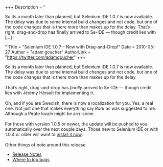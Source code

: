 +++
Description = "<p>So its a month later than planned, but Selenium IDE 1.0.7 is now available. The delay was due to some internal build changes and not code, but one of the code changes that is there more than makes up for the delay. That’s right, drag-and-drop has finally arrived to Se-IDE — though credit lies with […]</p>"
Title = "Selenium IDE 1.0.7 – Now with Drag-and-Drop!"
Date = 2010-05-27
Author = "adam goucher"
AuthorLink = "https://twitter.com/adamgoucher"
+++

<p>So its a month later than planned, but Selenium IDE 1.0.7 is now available. The delay was due to some internal build changes and not code, but one of the code changes that is there more than makes up for the delay.<br />
<br />
That&#8217;s right, drag-and-drop has <i>finally</i> arrived to Se-IDE &#8212; though credit lies with Jérémy Hérault for implementing it.<br />
<br />
Oh, and if you are Swedish, there is now a localization for you. Yes, a real one. Not just one that makes everything say <i>Bork</i> as was suggested to me. Although a Pirate locale might be arrr-some.<br />
<br />
For those with version 1.0.5 or newer, the update will be pushed to you automatically over the next couple days. Those new to Selenium IDE or with 1.0.4 or older will want to <a href="http://release.openqa.org/selenium-ide/1.0.7/selenium-ide-1.0.7.xpi">install it now</a>.<br />
<br />
Other things of note around this release</p>
<ul>
<li><a href="http://code.google.com/p/selenium/wiki/SeIDEReleaseNotes">Release Notes</a></li>
<li><a href="http://code.google.com/p/selenium/issues/list?can=2&amp;q=ide&amp;colspec=ID+Stars+Type+Status+Priority+Milestone+Owner+Summary&amp;cells=tiles">Where to log bugs</a></li>
</ul>

